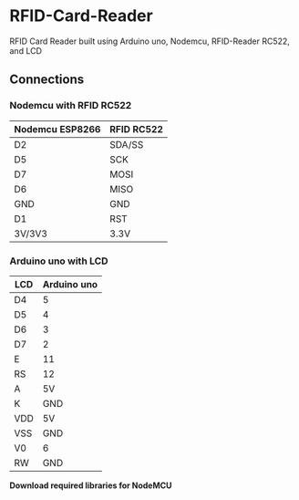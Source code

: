 # RFID-Card-Reader
RFID Card Reader built using Arduino uno, Nodemcu, RFID-Reader RC522, and LCD


## Connections

### Nodemcu with RFID RC522
|Nodemcu ESP8266|RFID RC522|
|------------|------------|
|D2|SDA/SS|
|D5|SCK|
|D7|MOSI|
|D6|MISO|
|GND|GND|
|D1|RST|
|3V/3V3|3.3V|

###  Arduino uno with LCD
|LCD|Arduino uno|
|------------|------------|
|D4|5|
|D5|4|
|D6|3|
|D7|2|
|E|11|
|RS|12|
|A|5V|
|K|GND|
|VDD|5V|
|VSS|GND|
|V0|6|
|RW|GND|

**Download required libraries for NodeMCU**
